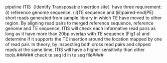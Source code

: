 pipeline ITIS（Identify Transposable insertion site）have three requirement:  (i) reference genome sequence, (ii)TE sequence and (iii)paired-end(PE) short reads generated from sample library in which TE have moved to other region. By aligning read pairs to merged reference sequence, reference genome and TE sequence, ITIS will check each informative read pairs as long as it have more than 20bp overlap with TE sequence (Fig1 a) and determine if it supports the TE insertion around the location mapped by one of read pair.  In theory, by inspecting both cross read pairs and clipped reads at the same time, ITIS will have a higher sensitivity than other tools.###### check  te seq id in te seq file####
